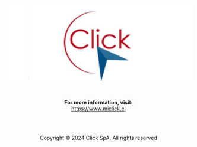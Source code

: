 <p align="center">
        <img src="https://raw.githubusercontent.com/miclickcl/.github/main/images/click-logo.png" alt="Click" width="700">
</p>
<br>
<p align="center">
        <b>For more information, visit:</b><br>
        <a align="center" href="https://www.miclick.cl">https://www.miclick.cl</a>
</p>
<br>
<br>
<p align="center">Copyright © 2024 Click SpA. All rights reserved</p>